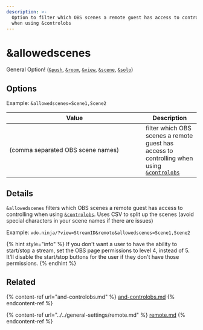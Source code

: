 ```yaml
---
description: >-
  Option to filter which OBS scenes a remote guest has access to controlling
  when using &controlobs
---
```


# \&allowedscenes

General Option! ([`&push`](../../source-settings/push.md), [`&room`](../../general-settings/room.md), [`&view`](../view-parameters/view.md), [`&scene`](../view-parameters/scene.md), [`&solo`](../mixer-scene-parameters/and-solo.md))

## Options

Example: `&allowedscenes=Scene1,Scene2`

<table><thead><tr><th width="345">Value</th><th>Description</th></tr></thead><tbody><tr><td>(comma separated OBS scene names)</td><td>filter which OBS scenes a remote guest has access to controlling when using <a href="and-controlobs.md"><code>&#x26;controlobs</code></a></td></tr></tbody></table>

## Details

`&allowedscenes` filters which OBS scenes a remote guest has access to controlling when using [`&controlobs`](and-controlobs.md). Uses CSV to split up the scenes (avoid special characters in your scene names if there are issues)

Example: `vdo.ninja/?view=StreamID&remote&allowedscenes=Scene1,Scene2`

{% hint style="info" %}
If you don't want a user to have the ability to start/stop a stream, set the OBS page permissions to level 4, instead of 5. It'll disable the start/stop buttons for the user if they don't have those permissions.
{% endhint %}

## Related

{% content-ref url="and-controlobs.md" %}
[and-controlobs.md](and-controlobs.md)
{% endcontent-ref %}

{% content-ref url="../../general-settings/remote.md" %}
[remote.md](../../general-settings/remote.md)
{% endcontent-ref %}
